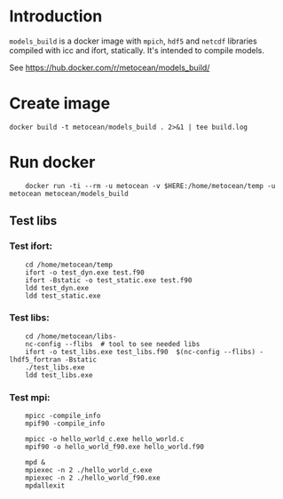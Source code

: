 # Introduction

`models_build` is a docker image with `mpich`, `hdf5` and `netcdf` libraries compiled with icc and ifort, statically.
It's intended to compile models.

See https://hub.docker.com/r/metocean/models_build/

# Create image

    docker build -t metocean/models_build . 2>&1 | tee build.log

# Run docker
```
    docker run -ti --rm -u metocean -v $HERE:/home/metocean/temp -u metocean metocean/models_build

```
## Test libs

### Test ifort:

```
    cd /home/metocean/temp
    ifort -o test_dyn.exe test.f90
    ifort -Bstatic -o test_static.exe test.f90
    ldd test_dyn.exe
    ldd test_static.exe
```

### Test libs:

```
    cd /home/metocean/libs-
    nc-config --flibs  # tool to see needed libs
    ifort -o test_libs.exe test_libs.f90  $(nc-config --flibs) -lhdf5_fortran -Bstatic
    ./test_libs.exe
    ldd test_libs.exe

```

### Test mpi:

```
    mpicc -compile_info
    mpif90 -compile_info

    mpicc -o hello_world_c.exe hello_world.c
    mpif90 -o hello_world_f90.exe hello_world.f90
    
    mpd &
    mpiexec -n 2 ./hello_world_c.exe
    mpiexec -n 2 ./hello_world_f90.exe
    mpdallexit


